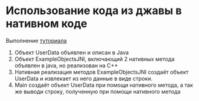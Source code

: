 #  Использование кода из джавы в нативном коде


Выполнение [туториала](https://www.baeldung.com/jni)

1. Объект UserData объявлен и описан в Java
1. Объект ExampleObjectsJNI, включающий 2 нативных метода объявлен в java, но реализован на C++
1. Нативная реализация методов ExampleObjectsJNI создаёт объект UserData и извлекает из него данные в виде строки.
1. Main создаёт объект UserData при помощи нативного метода, а так же выводи строку, полученную при помощи нативного метода
